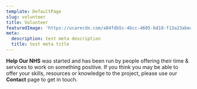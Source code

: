 ```yaml
---
template: DefaultPage
slug: volunteer
title: Volunteer
featuredImage: 'https://ucarecdn.com/a84fdb5c-4bcc-4605-bd18-f13a23abea34/'
meta:
  description: test meta description
  title: test meta title
---
```

**Help Our NHS** was started and has been run by people offering their time & services to work on something positive. If you think you may be able to offer your skills, resources or knowledge to the project, please use our **Contact** page to get in touch.
